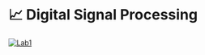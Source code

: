 # 📈 Digital Signal Processing

<div align="left" dir="auto"> 
  <a href="https://users.metropolia.fi/~shengq/DSP/Lab1/lab1.html"> <img src="https://custom-icon-badges.demolab.com/badge/-Digital%20Signal%20Processing:%20Lab1-FF5A33?style=for-the-badge&logo=globe&logoC" alt="Lab1" />
</div>
